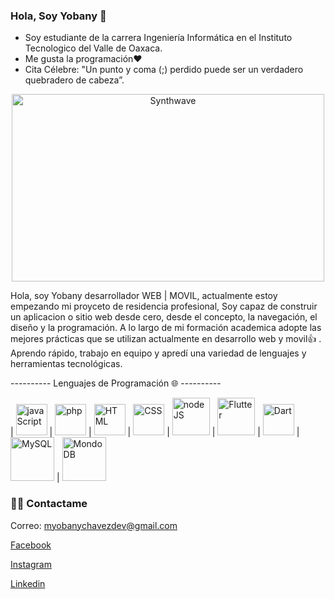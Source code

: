 ### Hola, Soy Yobany 👋
<!--
**yoba95/yoba95** is a ✨ _special_ ✨ repository because its `README.md` (this file) appears on your GitHub profile.
-->

- Soy estudiante de la carrera Ingeniería Informática en el Instituto Tecnologico del Valle de Oaxaca.
- Me gusta la programación❤️
- Cita Célebre: "Un punto  y coma (;) perdido puede ser un verdadero quebradero de cabeza”.
<p align="center"><img src="https://thumbs.gfycat.com/GoodnaturedFondGaur-size_restricted.gif" alt="Synthwave" height="300" width="500"></p>
<div>
 <p>
 Hola, soy Yobany desarrollador WEB | MOVIL, actualmente estoy empezando mi proyceto de residencia profesional, Soy capaz de construir un aplicacion o sitio web desde cero, desde el concepto, la navegación, el diseño y la programación. A lo largo de mi formación academica adopte las mejores prácticas que se utilizan actualmente en desarrollo web y movil👍 . Aprendo rápido, trabajo en equipo y apredí una variedad de lenguajes y herramientas tecnológicas.
</p>
</div>
---------- Lenguajes de Programación 🌐  ----------

| [<img src="https://user-images.githubusercontent.com/84747234/180591227-236aacb6-3ced-429f-bc9c-e97586e01384.png" alt="javaScript" width="50">](https://javascript.info/) | [<img src="https://user-images.githubusercontent.com/84747234/180591195-81a05ed0-a256-431b-ade6-69076d9f22e3.png" alt="php" width="50">](https://php.net/)  | [<img src="https://user-images.githubusercontent.com/84747234/180591226-5670f362-3a0f-4414-b375-766146e7da50.png" alt="HTML" width="50">](https://devdocs.io/html/)  |  [<img src="https://user-images.githubusercontent.com/84747234/180591276-b98c5b08-afeb-4ebb-b4fd-dd7a95558015.png" alt="CSS" width="50">](https://devdocs.io/css/) |  [<img src="https://user-images.githubusercontent.com/84747234/180591202-ab93aea2-0bd4-4549-b8da-6369373b530e.png" alt="nodeJS" width="60">](https://nodejs.org/es/) | [<img src="https://user-images.githubusercontent.com/84747234/180591182-f966885a-c441-48c1-81ae-6de9313db638.png" alt="Flutter" width="60">](https://flutter.dev/) | [<img src="https://user-images.githubusercontent.com/84747234/180591181-13588022-4e9d-41d4-9190-960963bf4f4b.png" alt="Dart" width="50">](https://dart.dev/) | [<img src="https://user-images.githubusercontent.com/84747234/180591215-ec0f1c06-1928-4e2c-8498-20f05e219d45.png" alt="MySQL" width="70">](https://dev.mysql.com/doc/) | [<img src="https://user-images.githubusercontent.com/84747234/180591277-c8b39799-e783-4b72-a7c9-f518a3c7e5f1.png" alt="MondoDB" width="70">](https://www.mongodb.com/)

<h3> 🤝🏻 Contactame </h3>

<p align="center">

<a>Correo: myobanychavezdev@gmail.com</a>

<a href="https://www.facebook.com/croyoz">Facebook</a>

<a href="https://www.instagram.com/cromitho/">Instagram</a>

<a href="https://www.linkedin.com/authwall?trk=gf&trkInfo=AQEzGb2HY6sBTAAAAYIpjCZ4j6B5IS8ydasad75rZ_7_KPbbgqKUCp1R8quRWsEpeRYPpvY-ne47m1b2Q7WOuaO6e1Zlxw5S8dy1oDtUnHHgpssPsEMZC8UfTnRPNA-VZQ6si_o=&original_referer=https://yoba95.github.io/&sessionRedirect=https%3A%2F%2Fwww.linkedin.com%2Fin%2Fmario-o-4810ba229">Linkedin</a>
</p>
